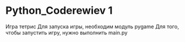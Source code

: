 # Python_Coderewiev 1
Игра тетрис
Для запуска игры, необходим модуль pygame
Для того, чтобы запустить игру, нужно выполнить main.py
